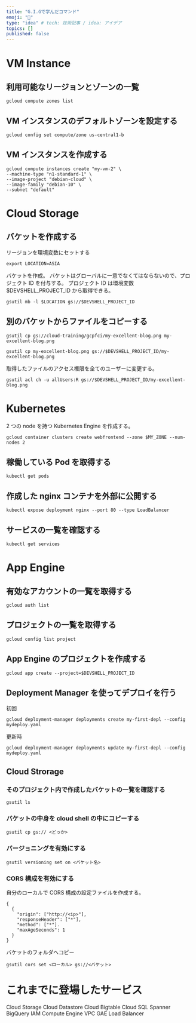 ```yaml
---
title: "G.I.Gで学んだコマンド"
emoji: "📌"
type: "idea" # tech: 技術記事 / idea: アイデア
topics: []
published: false
---
```


# VM Instance

## 利用可能なリージョンとゾーンの一覧

```
gcloud compute zones list
```

## VM インスタンスのデフォルトゾーンを設定する

```
gcloud config set compute/zone us-central1-b
```

## VM インスタンスを作成する

```
gcloud compute instances create "my-vm-2" \
--machine-type "n1-standard-1" \
--image-project "debian-cloud" \
--image-family "debian-10" \
--subnet "default"
```

# Cloud Storage

## バケットを作成する

リージョンを環境変数にセットする

```
export LOCATION=ASIA
```

バケットを作成。
バケットはグローバルに一意でなくてはならないので、プロジェクト ID を付与する。
プロジェクト ID は環境変数$DEVSHELL_PROJECT_ID から取得できる。

```
gsutil mb -l $LOCATION gs://$DEVSHELL_PROJECT_ID
```

## 別のバケットからファイルをコピーする

```
gsutil cp gs://cloud-training/gcpfci/my-excellent-blog.png my-excellent-blog.png
```

```
gsutil cp my-excellent-blog.png gs://$DEVSHELL_PROJECT_ID/my-excellent-blog.png
```

取得したファイルのアクセス権限を全てのユーザーに変更する。

```
gsutil acl ch -u allUsers:R gs://$DEVSHELL_PROJECT_ID/my-excellent-blog.png
```

# Kubernetes

2 つの node を持つ Kubernetes Engine を作成する。

```
gcloud container clusters create webfrontend --zone $MY_ZONE --num-nodes 2
```

## 稼働している Pod を取得する

```
kubectl get pods
```

## 作成した nginx コンテナを外部に公開する

```
kubectl expose deployment nginx --port 80 --type LoadBalancer
```

## サービスの一覧を確認する

```
kubectl get services
```

# App Engine

## 有効なアカウントの一覧を取得する

```
gcloud auth list
```

## プロジェクトの一覧を取得する

```
gcloud config list project
```

## App Engine のプロジェクトを作成する

```
gcloud app create --project=$DEVSHELL_PROJECT_ID
```

## Deployment Manager を使ってデプロイを行う

初回

```
gcloud deployment-manager deployments create my-first-depl --config mydeploy.yaml
```

更新時

```
gcloud deployment-manager deployments update my-first-depl --config mydeploy.yaml
```

## Cloud Strorage

### そのプロジェクト内で作成したバケットの一覧を確認する

```
gsutil ls
```

### バケットの中身を cloud shell の中にコピーする

```
gsutil cp gs:// <どっか>
```

### バージョニングを有効にする

```
gsutil versioning set on <バケット名>
```

### CORS 構成を有効にする

自分のローカルで CORS 構成の設定ファイルを作成する。

```
{
  {
    "origin": ["http://<ip>"],
    "responseHeader": ["*"],
    "method": ["*"].
    "maxAgeSeconds": 1
  }
}
```

バケットのフォルダへコピー

```
gsutil cors set <ローカル> gs://<バケット>
```

# これまでに登場したサービス

Cloud Storage
Cloud Datastore
Cloud Bigtable
Cloud SQL
Spanner
BigQuery
IAM
Compute Engine
VPC
GAE
Load Balancer
